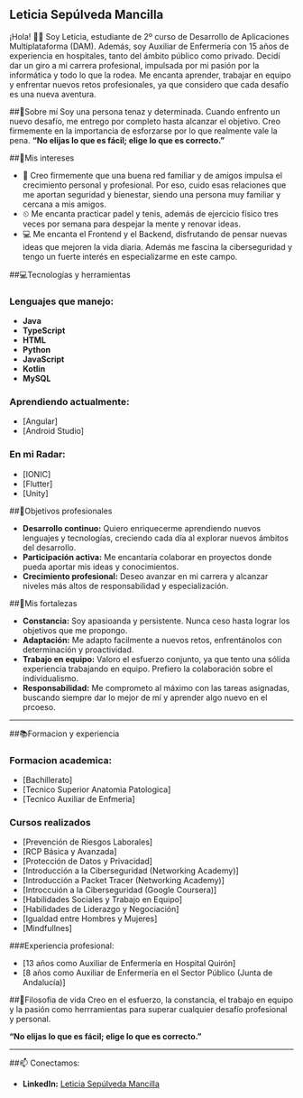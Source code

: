 ## Leticia Sepúlveda Mancilla

¡Hola! 🙋‍♀️ Soy Leticia, estudiante de 2º curso de Desarrollo de Aplicaciones Multiplataforma (DAM). Además, soy Auxiliar de Enfermería con 15 años de experiencia en hospitales, tanto del ámbito público como privado. Decidí dar un giro a mi carrera profesional, impulsada por mi pasión por la informática y todo lo que la rodea. Me encanta aprender, trabajar en equipo y enfrentar nuevos retos profesionales, ya que considero que cada desafío es una nueva aventura.

##🎇Sobre mí
Soy una persona tenaz y determinada. Cuando enfrento un nuevo desafío, me entrego por completo hasta alcanzar el objetivo. Creo firmemente en la importancia de esforzarse por lo que realmente vale la pena.
**“No elijas lo que es fácil; elige lo que es correcto.”**

##🎯Mis intereses 
- 👣 Creo firmemente que una buena red familiar y de amigos impulsa el crecimiento personal y profesional. Por eso, cuido esas relaciones que me aportan seguridad y bienestar, siendo una persona muy familiar y cercana a mis amigos.
- ⏲ Me encanta practicar padel y tenis, además de ejercicio físico tres veces por semana para despejar la mente y renovar ideas. 
- 💻 Me encanta el Frontend y el Backend, disfrutando de pensar nuevas ideas que mejoren la vida diaria. Además me fascina la ciberseguridad y tengo un fuerte interés en especializarme en este campo.

##💻Tecnologías y herramientas
### Lenguajes que manejo:
- **Java**
- **TypeScript**
- **HTML**
- **Python**
- **JavaScript**
- **Kotlin**
- **MySQL**
### Aprendiendo actualmente:
- [Angular]
- [Android Studio]
### En mi Radar:
- [IONIC]
- [Flutter]
- [Unity]

##🚀Objetivos profesionales
- **Desarrollo continuo:** Quiero enriquecerme aprendiendo nuevos lenguajes y tecnologías, creciendo cada día al explorar nuevos ámbitos del desarrollo.
- **Participación activa:** Me encantaría colaborar en proyectos donde pueda aportar mis ideas y conocimientos.
- **Crecimiento profesional:** Deseo avanzar en mi carrera y alcanzar niveles más altos de responsabilidad y especialización.

##💪Mis fortalezas
- **Constancia:** Soy apasioanda y persistente. Nunca ceso hasta lograr los objetivos que me propongo.
- **Adaptación:** Me adapto facilmente a nuevos retos, enfrentánolos con determinación y proactividad.
- **Trabajo en equipo:** Valoro el esfuerzo conjunto, ya que tento una sólida experiencia trabajando en equipo. Prefiero la colaboración sobre el individualismo.
-  **Responsabilidad:** Me comprometo al máximo con las tareas asignadas, buscando siempre dar lo mejor de mí y aprender algo nuevo en el prcoeso.

---

##📚Formacion y experiencia 
### Formacion academica:
- [Bachillerato]
- [Tecnico Superior Anatomia Patologica]
- [Tecnico Auxiliar de Enfmeria]
### Cursos realizados
- [Prevención de Riesgos Laborales]
- [RCP Básica y Avanzada]
- [Protección de Datos y Privacidad]
- [Introducción a la Ciberseguridad (Networking Academy)]
- [Introducción a Packet Tracer (Networking Academy)]
- [Introccuión a la Ciberseguridad (Google Coursera)]
- [Habilidades Sociales y Trabajo en Equipo]
- [Habilidades de Liderazgo y Negociación]
- [Igualdad entre Hombres y Mujeres]
- [Mindfullnes]

###Experiencia profesional:
- [13 años como  Auxiliar de Enfermería en Hospital Quirón]
- [8 años como Auxiliar de Enfermería en el Sector Público (Junta de Andalucía)] 

##🎇Filosofia de vida
 Creo en el esfuerzo, la constancia, el trabajo en equipo y la pasión como herrramientas para superar cualquier desafío profesional y personal. 
 
**“No elijas lo que es fácil; elige lo que es correcto.”**

---

##📫 Conectamos: 
- **LinkedIn:** [Leticia Sepúlveda Mancilla](https://www.linkedin.com/in/leticiaSepMan/)
